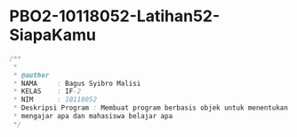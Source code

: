 # PBO2-10118052-Latihan52-SiapaKamu

```java
/**
 *	
 * @author
 * NAMA     : Bagus Syibro Malisi
 * KELAS    : IF-2
 * NIM      : 10118052
 * Deskripsi Program : Membuat program berbasis objek untuk menentukan dosen
 * mengajar apa dan mahasiswa belajar apa
 */
 ```
